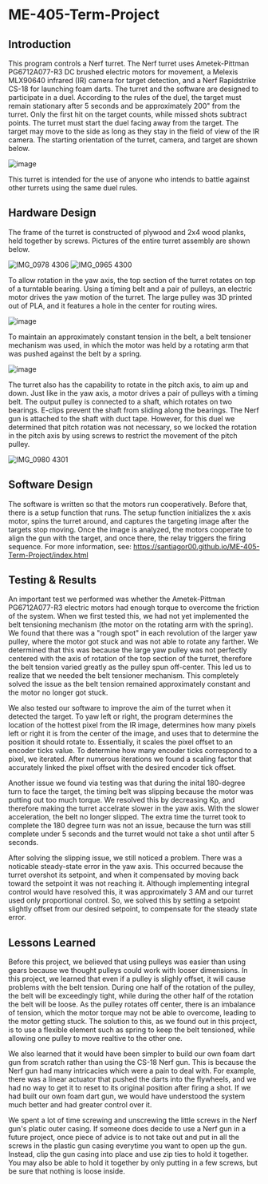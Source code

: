 # ME-405-Term-Project


## Introduction

This program controls a Nerf turret. The Nerf turret uses Ametek-Pittman PG6712A077-R3 DC brushed electric motors for movement, a Melexis MLX90640 infrared (IR) camera for target detection, and a Nerf Rapidstrike CS-18 for launching foam darts. The turret and the software are designed to participate in a duel. According to the rules of the duel, the target must remain stationary after 5 seconds and be approximately 200" from the turret. Only the first hit on the target counts, while missed shots subtract points. The turret must start the duel facing away from the target. The target may move to the side as long as they stay in the field of view of the IR camera. The starting orientation of the turret, camera, and target are shown below. 

![image](https://user-images.githubusercontent.com/91160149/226514788-aae2918d-4371-4c49-b76a-7a5b6c7b3d77.png)

This turret is intended for the use of anyone who intends to battle against other turrets using the same duel rules.

## Hardware Design

The frame of the turret is constructed of plywood and 2x4 wood planks, held together by screws.
Pictures of the entire turret assembly are shown below.

![IMG_0978 4306](https://user-images.githubusercontent.com/91160149/226517562-6e7b5019-93d5-45b8-b0d3-6c8df30d8273.jpg)
![IMG_0965 4300](https://user-images.githubusercontent.com/91160149/226517597-f2b2bd48-6b48-4603-8f99-092c77d7a852.jpg)

To allow rotation in the yaw axis, the top section of the turret rotates on top of a turntable bearing. Using a timing belt and a pair of pulleys, an electric motor drives the yaw motion of the turret. The large pulley was 3D printed out of PLA, and it features a hole in the center for routing wires.

![image](https://user-images.githubusercontent.com/91160149/226525194-70feef28-60af-4617-b5fe-60fd81dc53e9.png)


To maintain an approximately constant tension in the belt, a belt tensioner mechanism was used, in which the motor was held by a rotating arm that was pushed against the belt by a spring.

![image](https://user-images.githubusercontent.com/91160149/226522303-68ab5de8-ac42-4557-be9e-6a7a9c2abb6c.png)

The turret also has the capability to rotate in the pitch axis, to aim up and down. Just like in the yaw axis, a motor drives a pair of pulleys with a timing belt. The output pulley is connected to a shaft, which rotates on two bearings. E-clips prevent the shaft from sliding along the bearings. The Nerf gun is attached to the shaft with duct tape. However, for this duel we determined that pitch rotation was not necessary, so we locked the rotation in the pitch axis by using screws to restrict the movement of the pitch pulley.

![IMG_0980 4301](https://user-images.githubusercontent.com/91160149/226521803-4845d1dd-e31d-4bd3-93f4-d58bd758e9f7.jpg)

## Software Design

The software is written so that the motors run cooperatively. Before that, there is a setup function that runs. The setup function initializes the x axis motor, spins the turret around, and captures the targeting image after the targets stop moving. Once the image is analyzed, the motors cooperate to align the gun with the target, and once there, the relay triggers the firing sequence. For more information, see: https://santiagor00.github.io/ME-405-Term-Project/index.html

## Testing & Results
An important test we performed was whether the Ametek-Pittman PG6712A077-R3 electric motors had enough torque to overcome the friction of the system. When we first tested this, we had not yet implemented the belt tensioning mechanism (the motor on the rotating arm with the spring). We found that there was a "rough spot" in each revolution of the larger yaw pulley, where the motor got stuck and was not able to rotate any farther. We determined that this was because the large yaw pulley was not perfectly centered with the axis of rotation of the top section of the turret, therefore the belt tension varied greatly as the pulley spun off-center. This led us to realize that we needed the belt tensioner mechanism. This completely solved the issue as the belt tension remained approximately constant and the motor no longer got stuck.

We also tested our software to improve the aim of the turret when it detected the target. To yaw left or right, the program determines the location of the hottest pixel from the IR image, determines how many pixels left or right it is from the center of the image, and uses that to determine the position it should rotate to. Essentially, it scales the pixel offset to an encoder ticks value. To determine how many encoder ticks correspond to a pixel, we iterated. After numerous iterations we found a scaling factor that accurately linked the pixel offset with the desired encoder tick offset.


Another issue we found via testing was that during the inital 180-degree turn to face the target, the timing belt was slipping because the motor was putting out too much torque. We resolved this by decreasing Kp, and therefore making the turret accelrate slower in the yaw axis. With the slower acceleration, the belt no longer slipped. The extra time the turret took to complete the 180 degree turn was not an issue, because the turn was still complete under 5 seconds and the turret would not take a shot until after 5 seconds.

After solving the slipping issue, we still noticed a problem. There was a noticable steady-state error in the yaw axis. This occurred because the turret overshot its setpoint, and when it compensated by moving back toward the setpoint it was not reaching it. Although implementing integral control would have resolved this, it was approximately 3 AM and our turret used only proportional control. So, we solved this by setting a setpoint slightly offset from our desired setpoint, to compensate for the steady state error.

## Lessons Learned

Before this project, we believed that using pulleys was easier than using gears because we thought pulleys could work with looser dimensions. In this project, we learned that even if a pulley is slighly offset, it will cause problems with the belt tension. During one half of the rotation of the pulley, the belt will be exceedingly tight, while during the other half of the rotation the belt will be loose. As the pulley rotates off center, there is an imbalance of tension, which the motor torque may not be able to overcome, leading to the motor getting stuck. The solution to this, as we found out in this project, is to use a flexible element such as spring to keep the belt tensioned, while allowing one pulley to move realtive to the other one.

We also learned that it would have been simpler to build our own foam dart gun from scratch rather than using the CS-18 Nerf gun. This is because the Nerf gun had many intricacies which were a pain to deal with. For example, there was a linear actuator that pushed the darts into the flywheels, and we had no way to get it to reset to its original position after firing a shot. If we had built our own foam dart gun, we would have understood the system much better and had greater control over it. 

We spent a lot of time screwing and unscrewing the little screws in the Nerf gun's platic outer casing. If someone does decide to use a Nerf gun in a future project, once piece of advice is to not take out and put in all the screws in the plastic gun casing everytime you want to open up the gun. Instead, clip the gun casing into place and use zip ties to hold it together. You may also be able to hold it together by only putting in a few screws, but be sure that nothing is loose inside.
